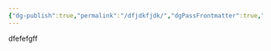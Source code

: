 ```yaml
---
{"dg-publish":true,"permalink":"/dfjdkfjdk/","dgPassFrontmatter":true,"created":"2025-07-01T14:27:06.089+08:00","updated":"2025-07-01T14:28:15.072+08:00"}
---
```




dfefefgff
